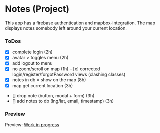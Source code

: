 # Notes (Project)

This app has a firebase authentication and mapbox-integration.
The map displays notes somebody left around your current location.

### ToDos

- [x] complete login (2h)
- [x] avatar > toggles menu (2h)
- [x] add logout to menu
- [x] no zoom/scroll on map (1h)
      – [x] corrected login/register/forgotPassword views (clashing classes)
- [x] notes in db = show on the map (8h)
- [x] map get current location (3h)
- [] drop note (button, modal + form) (3h)
- [] add notes to db (lng/lat, email, timestamp) (3h)

### Preview

Preview: [Work in progress](http://localhost:3000)
